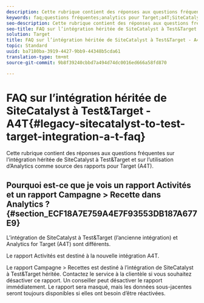 ```yaml
---
description: Cette rubrique contient des réponses aux questions fréquentes sur l’intégration héritée de SiteCatalyst à Test&Target et sur l’utilisation d’Analytics comme source des rapports pour Target (A4T).
keywords: faq;questions fréquentes;analytics pour Target;a4T;SiteCatalyst;campagne > recettes;Test&Target ;intégration
seo-description: Cette rubrique contient des réponses aux questions fréquentes sur l’intégration héritée de SiteCatalyst à Test&Target et sur l’utilisation d’Analytics comme source des rapports pour Target (A4T).
seo-title: FAQ sur l’intégration héritée de SiteCatalyst à Test&Target - A4T
solution: Target
title: FAQ sur l’intégration héritée de SiteCatalyst à Test&Target - A4T
topic: Standard
uuid: ba7180ba-3919-4427-9bb9-44348b5cda61
translation-type: tm+mt
source-git-commit: 9b8f39240cbbd7a494d74dc0016ed666a58fd870

---
```



# FAQ sur l’intégration héritée de SiteCatalyst à Test&amp;Target - A4T{#legacy-sitecatalyst-to-test-target-integration-a-t-faq}

Cette rubrique contient des réponses aux questions fréquentes sur l’intégration héritée de SiteCatalyst à Test&amp;Target et sur l’utilisation d’Analytics comme source des rapports pour Target (A4T).

## Pourquoi est-ce que je vois un rapport Activités et un rapport Campagne &gt; Recette dans Analytics ?{#section_ECF18A7E759A4E7F93553DB187A677E9}

L’intégration de SiteCatalyst à Test&amp;Target (l’ancienne intégration) et Analytics for Target (A4T) sont différents.

Le rapport Activités est destiné à la nouvelle intégration A4T.

Le rapport Campagne &gt; Recettes est destiné à l’intégration de SiteCatalyst à Test&amp;Target héritée. Contactez le service à la clientèle si vous souhaitez désactiver ce rapport. Un conseiller peut désactiver le rapport immédiatement. Le rapport sera masqué, mais les données sous-jacentes seront toujours disponibles si elles ont besoin d’être réactivées.
